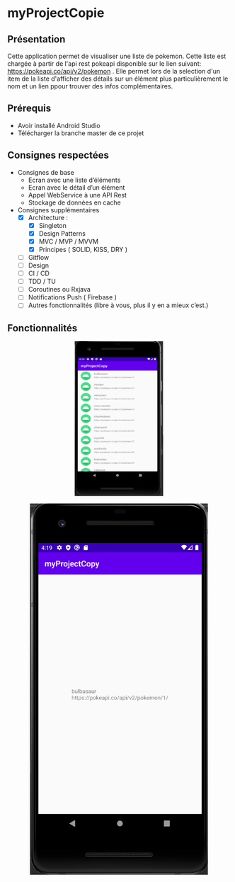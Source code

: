 # myProjectCopie

## Présentation
Cette application permet de visualiser une liste de pokemon. Cette liste est chargée à partir de l'api rest pokeapi disponible sur le lien suivant: https://pokeapi.co/api/v2/pokemon . Elle permet lors de la selection d'un item de la liste d'afficher des détails sur un élément plus particulièrement le nom et un lien ppour trouver des infos complémentaires.
## Prérequis
* Avoir installé Android Studio  
* Télécharger la branche master de ce projet
## Consignes respectées 
* Consignes de base  
  * Ecran avec une liste d’éléments  
  * Ecran avec le détail d’un élément  
  * Appel WebService à une API Rest  
  * Stockage de données en cache  
* Consignes supplémentaires  
  * [x] Architecture :  
    * [x] Singleton
    * [x] Design Patterns
    * [x] MVC / MVP / MVVM
    * [x] Principes ( SOLID, KISS, DRY )
  * [ ] Gitflow 
  * [ ] Design
  * [ ] CI / CD
  * [ ] TDD / TU
  * [ ] Coroutines ou Rxjava
  * [ ] Notifications Push ( Firebase ) 
  * [ ] Autres fonctionnalités (libre à vous, plus il y en a mieux c’est.)  
## Fonctionnalités  

<p align="center">
<img src="myProjectCopy_Screen/Screen_List.PNG" width="200" height="350" />
</p>  
<p align="center">
<img src=myProjectCopy_Screen/Screen_ListDetail.PNG" />  
</p>  
